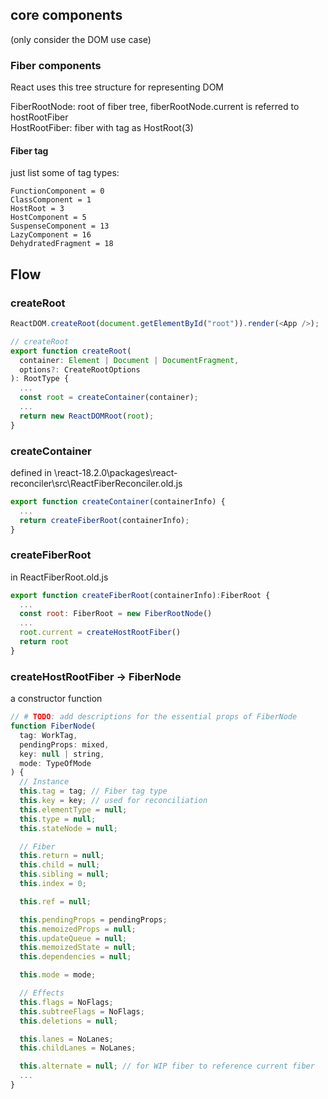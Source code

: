 ## core components

(only consider the DOM use case)

### Fiber components

React uses this tree structure for representing DOM

FiberRootNode: root of fiber tree, fiberRootNode.current is referred to hostRootFiber <br/>
HostRootFiber: fiber with tag as HostRoot(3)

#### Fiber tag

just list some of tag types:

```
FunctionComponent = 0
ClassComponent = 1
HostRoot = 3
HostComponent = 5
SuspenseComponent = 13
LazyComponent = 16
DehydratedFragment = 18
```

## Flow

### createRoot

```js
ReactDOM.createRoot(document.getElementById("root")).render(<App />);

// createRoot
export function createRoot(
  container: Element | Document | DocumentFragment,
  options?: CreateRootOptions
): RootType {
  ...
  const root = createContainer(container);
  ...
  return new ReactDOMRoot(root);
}
```

### createContainer

defined in \react-18.2.0\packages\react-reconciler\src\ReactFiberReconciler.old.js

```js
export function createContainer(containerInfo) {
  ...
  return createFiberRoot(containerInfo);
}
```

### createFiberRoot

in ReactFiberRoot.old.js

```js
export function createFiberRoot(containerInfo):FiberRoot {
  ...
  const root: FiberRoot = new FiberRootNode()
  ...
  root.current = createHostRootFiber()
  return root
}
```

### createHostRootFiber -> FiberNode

a constructor function

```js
// # TODO: add descriptions for the essential props of FiberNode
function FiberNode(
  tag: WorkTag,
  pendingProps: mixed,
  key: null | string,
  mode: TypeOfMode
) {
  // Instance
  this.tag = tag; // Fiber tag type
  this.key = key; // used for reconciliation
  this.elementType = null;
  this.type = null;
  this.stateNode = null;

  // Fiber
  this.return = null;
  this.child = null;
  this.sibling = null;
  this.index = 0;

  this.ref = null;

  this.pendingProps = pendingProps;
  this.memoizedProps = null;
  this.updateQueue = null;
  this.memoizedState = null;
  this.dependencies = null;

  this.mode = mode;

  // Effects
  this.flags = NoFlags;
  this.subtreeFlags = NoFlags;
  this.deletions = null;

  this.lanes = NoLanes;
  this.childLanes = NoLanes;

  this.alternate = null; // for WIP fiber to reference current fiber
  ...
}
```
